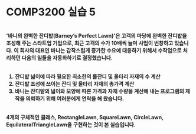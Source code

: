 # COMP3200 실습 5

<br>

<b>
'바니의 완벽한 잔디밭(Barney’s Perfect Lawn)'은 고객의 마당에 완벽한 잔디밭을 조성해 주는 스타트업 기업으로, 최근 고객의 수가 10배씩 늘며 사업이 번창하고 있습니다. 이 회사의 대표인 바니는 갑작스럽게 증가한 수요에 대응하기 위해서 수작업으로 처리하던 다음의 일들을 자동화하기로 결정했습니다.
<br><br>

1. 잔디밭 넓이에 따라 필요한 최소한의 롤잔디 및 울타리 자재의 수 계산
2. 잔디밭 조성에 쓰이는 잔디 및 울타리 자재의 총가격 계산
3. 바니는 잔디밭의 넓이와 모양에 따른 가격과 자재 수량을 계산해 내는 프로그램의 제작을 의뢰하기 위해 여러분에게 연락을 해 왔습니다.

<br>
4개의 구체적인 클래스, RectangleLawn, SquareLawn, CircleLawn, EquilateralTriangleLawn을 구현하는 것이 본 실습입니다.
</b>
